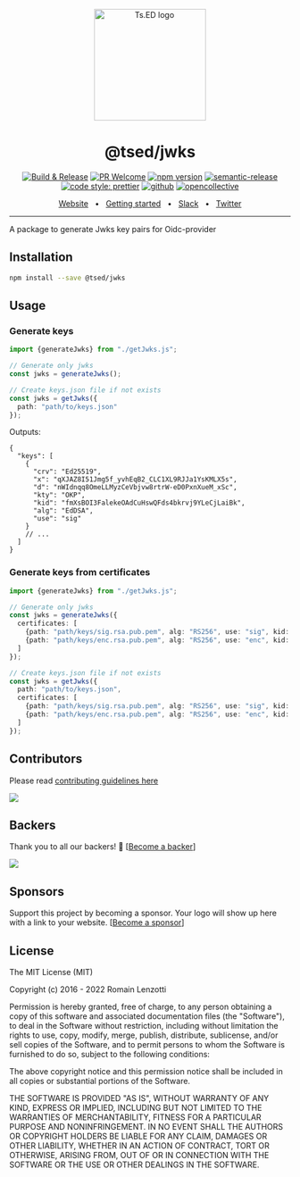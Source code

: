 <p style="text-align: center" align="center">
 <a href="https://tsed.io" target="_blank"><img src="https://tsed.io/tsed-og.png" width="200" alt="Ts.ED logo"/></a>
</p>

<div align="center">
   <h1>@tsed/jwks</h1>

[![Build & Release](https://github.com/tsedio/tsed/workflows/Build%20&%20Release/badge.svg)](https://github.com/tsedio/tsed/actions?query=workflow%3A%22Build+%26+Release%22)
[![PR Welcome](https://img.shields.io/badge/PRs-welcome-brightgreen.svg)](https://github.com/tsedio/tsed/blob/master/CONTRIBUTING.md)
[![npm version](https://badge.fury.io/js/%40tsed%2Fcommon.svg)](https://badge.fury.io/js/%40tsed%2Fcommon)
[![semantic-release](https://img.shields.io/badge/%20%20%F0%9F%93%A6%F0%9F%9A%80-semantic--release-e10079.svg)](https://github.com/semantic-release/semantic-release)
[![code style: prettier](https://img.shields.io/badge/code_style-prettier-ff69b4.svg?style=flat-square)](https://github.com/prettier/prettier)
[![github](https://img.shields.io/static/v1?label=Github%20sponsor&message=%E2%9D%A4&logo=GitHub&color=%23fe8e86)](https://github.com/sponsors/romakita)
[![opencollective](https://img.shields.io/static/v1?label=OpenCollective%20sponsor&message=%E2%9D%A4&logo=OpenCollective&color=%23fe8e86)](https://opencollective.com/tsed)

</div>

<div align="center">
  <a href="https://tsed.io/">Website</a>
  <span>&nbsp;&nbsp;•&nbsp;&nbsp;</span>
  <a href="https://tsed.io/getting-started/">Getting started</a>
  <span>&nbsp;&nbsp;•&nbsp;&nbsp;</span>
  <a href="https://api.tsed.io/rest/slack/tsedio/tsed">Slack</a>
  <span>&nbsp;&nbsp;•&nbsp;&nbsp;</span>
  <a href="https://twitter.com/TsED_io">Twitter</a>
</div>

<hr />

A package to generate Jwks key pairs for Oidc-provider

## Installation

```bash
npm install --save @tsed/jwks
```

## Usage

### Generate keys

```typescript
import {generateJwks} from "./getJwks.js";

// Generate only jwks
const jwks = generateJwks();

// Create keys.json file if not exists
const jwks = getJwks({
  path: "path/to/keys.json"
});
```

Outputs:

```jsonc
{
  "keys": [
    {
      "crv": "Ed25519",
      "x": "qXJAZ8I51Jmg5f_yvhEqB2_CLC1XL9RJJa1YsKMLX5s",
      "d": "nWIdnqq8OmeLLMyzCeVbjvw8rtrW-eD0PxnXueM_xSc",
      "kty": "OKP",
      "kid": "fmXsBOI3FalekeOAdCuHswQFds4bkrvj9YLeCjLaiBk",
      "alg": "EdDSA",
      "use": "sig"
    }
    // ...
  ]
}
```

### Generate keys from certificates

```typescript
import {generateJwks} from "./getJwks.js";

// Generate only jwks
const jwks = generateJwks({
  certificates: [
    {path: "path/keys/sig.rsa.pub.pem", alg: "RS256", use: "sig", kid: "key-0"},
    {path: "path/keys/enc.rsa.pub.pem", alg: "RS256", use: "enc", kid: "key-1"}
  ]
});

// Create keys.json file if not exists
const jwks = getJwks({
  path: "path/to/keys.json",
  certificates: [
    {path: "path/keys/sig.rsa.pub.pem", alg: "RS256", use: "sig", kid: "key-0"},
    {path: "path/keys/enc.rsa.pub.pem", alg: "RS256", use: "enc", kid: "key-1"}
  ]
});
```

## Contributors

Please read [contributing guidelines here](https://tsed.io/contributing.html)

<a href="https://github.com/tsedio/tsed/graphs/contributors"><img src="https://opencollective.com/tsed/contributors.svg?width=890" /></a>

## Backers

Thank you to all our backers! 🙏 [[Become a backer](https://opencollective.com/tsed#backer)]

<a href="https://opencollective.com/tsed#backers" target="_blank"><img src="https://opencollective.com/tsed/backers.svg?width=890"></a>

## Sponsors

Support this project by becoming a sponsor. Your logo will show up here with a link to your
website. [[Become a sponsor](https://opencollective.com/tsed#sponsor)]

## License

The MIT License (MIT)

Copyright (c) 2016 - 2022 Romain Lenzotti

Permission is hereby granted, free of charge, to any person obtaining a copy of this software and associated
documentation files (the "Software"), to deal in the Software without restriction, including without limitation the
rights to use, copy, modify, merge, publish, distribute, sublicense, and/or sell copies of the Software, and to permit
persons to whom the Software is furnished to do so, subject to the following conditions:

The above copyright notice and this permission notice shall be included in all copies or substantial portions of the
Software.

THE SOFTWARE IS PROVIDED "AS IS", WITHOUT WARRANTY OF ANY KIND, EXPRESS OR IMPLIED, INCLUDING BUT NOT LIMITED TO THE
WARRANTIES OF MERCHANTABILITY, FITNESS FOR A PARTICULAR PURPOSE AND NONINFRINGEMENT. IN NO EVENT SHALL THE AUTHORS OR
COPYRIGHT HOLDERS BE LIABLE FOR ANY CLAIM, DAMAGES OR OTHER LIABILITY, WHETHER IN AN ACTION OF CONTRACT, TORT OR
OTHERWISE, ARISING FROM, OUT OF OR IN CONNECTION WITH THE SOFTWARE OR THE USE OR OTHER DEALINGS IN THE SOFTWARE.
